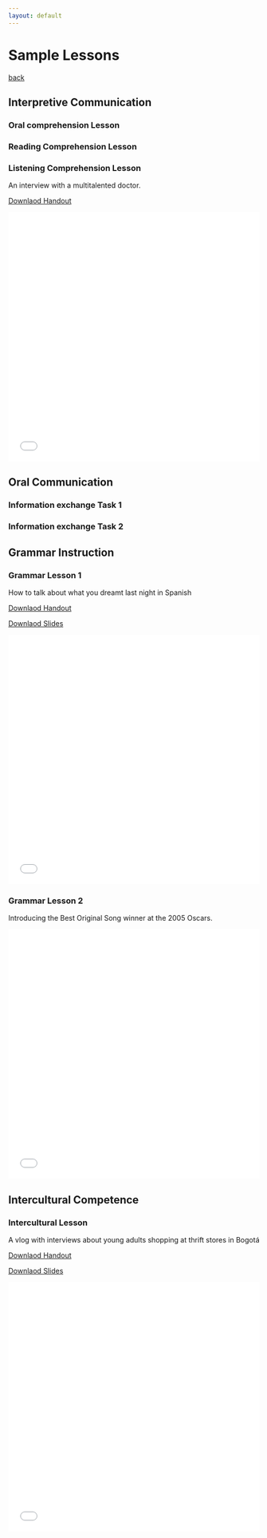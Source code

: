 ```yaml
---
layout: default
---
```

# Sample Lessons
[back](./)

## Interpretive Communication 
### Oral comprehension Lesson

### Reading Comprehension Lesson

### Listening Comprehension Lesson
An interview with a multitalented doctor.

[Downlaod Handout](./lessons/entrevista_jorge/entrevista_jorge.pdf)

<iframe src="./lessons/entrevista_jorge/entrevista_jorge.pdf" width="100%" height="500" frameborder="0"></iframe>
<br />

## Oral Communication 
### Information exchange Task 1
### Information exchange Task 2

## Grammar Instruction
### Grammar Lesson 1
How to talk about what you dreamt last night in Spanish

[Downlaod Handout](./lessons/en_mi_sueno/en_mi_sueno.pdf)

[Downlaod Slides](./lessons/en_mi_sueno/en_mi_sueno.pptx)

<iframe src="./lessons/en_mi_sueno/en_mi_sueno.pdf" width="100%" height="500" frameborder="0"></iframe>
<br />

### Grammar Lesson 2
Introducing the Best Original Song winner at the 2005 Oscars. 
<iframe src="./lessons/motocicleta/motocicleta.pdf" width="100%" height="500" frameborder="0"></iframe>
<br />

## Intercultural Competence 
### Intercultural Lesson
A vlog with interviews about young adults shopping at thrift stores in Bogotá

[Downlaod Handout](./lessons/moda_bogota/moda_bogota.pdf)

[Downlaod Slides](./lessons/moda_bogota/moda_bogota.pptx)

<iframe src="./lessons/bogota_moda/bogota_moda.pdf" width="100%" height="500" frameborder="0"></iframe>
<br />